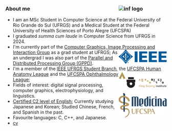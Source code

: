 ### About me <img src="/assets/inf-logo.png" alt="inf logo" style="width: 150px;" align="right"/>
- I am an MSc Student in Computer Science at the Federal University of Rio Grande do Sul (UFRGS) and a Medical Student at the Federal University of Health Sciences of Porto Alegre (UFCSPA)
- I graduated _summa cum laude_ in Computer Science from UFRGS in 2024. 
- I'm currently part of the [Computer Graphics, Image Processing and Interaction Group](https://www.inf.ufrgs.br/cg/) <img src="/assets/ieee-logo.png" alt="ieee logo" style="width: 150px;" align="right"/>as a grad student at UFRGS; As an undergrad I was also part of the [Parallel and Distributed Processing Group (GPPD)](https://www.inf.ufrgs.br/gppd/site/).
- I'm a member of the <ins>IEEE UFRGS Student Branch</ins>, the <ins>UFCSPA Human Anatomy League</ins> <img src="/assets/ksi-logo.png" alt="ksi logo" style="width: 150px;" align="right"/> and the <ins>UFCSPA Ophthalmology League</ins>; 
- Fields of interest: digital signal processing, computer graphics, electrophysiology, and linguistics. <img src="/assets/medicina.png" alt="med ufcspa" style="width: 150px;" align="right"/>
- [Certified C2 level of English](https://beckcomp.github.io/CAE.pdf); Currently studying Japanese and Korean; Studied Chinese, French, and Spanish in the past.
- Favourite languages: C, C++, and Japanese.
- [cv](https://beckcomp.github.io/CV.pdf)
